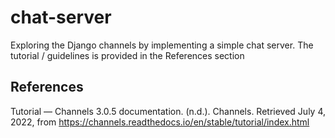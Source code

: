# chat-server

Exploring the Django channels by implementing a simple chat server. The tutorial / guidelines is provided in the References section

## References
Tutorial — Channels 3.0.5 documentation. (n.d.). Channels. Retrieved July 4, 2022, from https://channels.readthedocs.io/en/stable/tutorial/index.html
